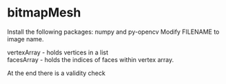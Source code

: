 # bitmapMesh

Install the following packages: numpy and py-opencv 
Modify FILENAME to image name. <br>

vertexArray - holds vertices in a list <br> 
facesArray - holds the indices of faces within vertex array. 

At the end there is a validity check 
